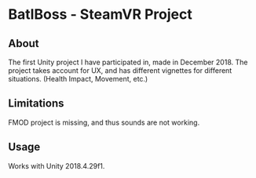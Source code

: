 # BatlBoss - SteamVR Project

## About
The first Unity project I have participated in, made in December 2018. The project takes account for UX, and has different vignettes for different situations.
(Health Impact, Movement, etc.)

## Limitations
FMOD project is missing, and thus sounds are not working.

## Usage
Works with Unity 2018.4.29f1.
